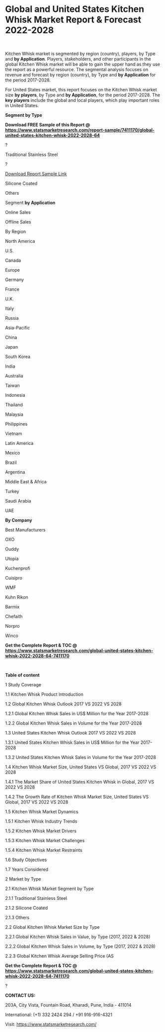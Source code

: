 <h1>Global and United States Kitchen Whisk Market Report & Forecast 2022-2028</h1><br/><p>Kitchen Whisk market is segmented by region (country), players, by Type and <strong>by Application</strong>. Players, stakeholders, and other participants in the global Kitchen Whisk market will be able to gain the upper hand as they use the report as a powerful resource. The segmental analysis focuses on revenue and forecast by region (country), by Type and <strong>by Application</strong> for the period 2017-2028.</p>
 
 
 
 <p>For United States market, this report focuses on the Kitchen Whisk market size <strong>by players</strong>, by Type and <strong>by Application</strong>, for the period 2017-2028. The <strong>key players</strong> include the global and local players, which play important roles in United States.</p>
 
 
 
 <p><strong>Segment by Type</strong></p>
 
 
 
 <div><b>Download FREE Sample of this Report @ <a href="https://www.statsmarketresearch.com/download-free-sample/7411170/global-united-states-kitchen-whisk-2022-2028-64">https://www.statsmarketresearch.com/report-sample/7411170/global-united-states-kitchen-whisk-2022-2028-64</a></b></div>
 
 
 
 <p>? </p>
 
 
 
 <p>Traditional Stainless Steel</p>
 
 
 
 <p>? </p>
 
 
 
 <p><a href="https://www.statsmarketresearch.com/download-free-sample/7411170/global-united-states-kitchen-whisk-2022-2028-64">Download Report Sample Link</a></p>
 
 
 
 <p>Silicone Coated</p>
 
 
 
 <p>Others</p>
 
 
 
 <p>Segment <strong>by Application</strong></p>
 
 
 
 <p>Online Sales</p>
 
 
 
 <p>Offline Sales</p>
 
 
 
 <p>By Region</p>
 
 
 
 <p>North America</p>
 
 
 
 <p>U.S.</p>
 
 
 
 <p>Canada</p>
 
 
 
 <p>Europe</p>
 
 
 
 <p>Germany</p>
 
 
 
 <p>France</p>
 
 
 
 <p>U.K.</p>
 
 
 
 <p>Italy</p>
 
 
 
 <p>Russia</p>
 
 
 
 <p>Asia-Pacific</p>
 
 
 
 <p>China</p>
 
 
 
 <p>Japan</p>
 
 
 
 <p>South Korea</p>
 
 
 
 <p>India</p>
 
 
 
 <p>Australia</p>
 
 
 
 <p>Taiwan</p>
 
 
 
 <p>Indonesia</p>
 
 
 
 <p>Thailand</p>
 
 
 
 <p>Malaysia</p>
 
 
 
 <p>Philippines</p>
 
 
 
 <p>Vietnam</p>
 
 
 
 <p>Latin America</p>
 
 
 
 <p>Mexico</p>
 
 
 
 <p>Brazil</p>
 
 
 
 <p>Argentina</p>
 
 
 
 <p>Middle East & Africa</p>
 
 
 
 <p>Turkey</p>
 
 
 
 <p>Saudi Arabia</p>
 
 
 
 <p>UAE</p>
 
 
 
 <p><strong>By Company</strong></p>
 
 
 
 <p>Best Manufacturers</p>
 
 
 
 <p>OXO</p>
 
 
 
 <p>Ouddy</p>
 
 
 
 <p>Utopia</p>
 
 
 
 <p>Kuchenprofi</p>
 
 
 
 <p>Cuisipro</p>
 
 
 
 <p>WMF</p>
 
 
 
 <p>Kuhn Rikon</p>
 
 
 
 <p>Barmix</p>
 
 
 
 <p>Chefaith</p>
 
 
 
 <p>Norpro</p>
 
 
 
 <p>Winco</p>
 
 
 
 <div><b>Get the Complete Report & TOC @ <a href="https://www.statsmarketresearch.com/global-united-states-kitchen-whisk-2022-2028-64-7411170">https://www.statsmarketresearch.com/global-united-states-kitchen-whisk-2022-2028-64-7411170</a></b></div>
 
 
 
 <p><br />
 
 <b>Table of content</b></p>
 
 
 
 <p>1 Study Coverage<br />
 
 1.1 Kitchen Whisk Product Introduction<br />
 
 1.2 Global Kitchen Whisk Outlook 2017 VS 2022 VS 2028<br />
 
 1.2.1 Global Kitchen Whisk Sales in US$ Million for the Year 2017-2028<br />
 
 1.2.2 Global Kitchen Whisk Sales in Volume for the Year 2017-2028<br />
 
 1.3 United States Kitchen Whisk Outlook 2017 VS 2022 VS 2028<br />
 
 1.3.1 United States Kitchen Whisk Sales in US$ Million for the Year 2017-2028<br />
 
 1.3.2 United States Kitchen Whisk Sales in Volume for the Year 2017-2028<br />
 
 1.4 Kitchen Whisk Market Size, United States VS Global, 2017 VS 2022 VS 2028<br />
 
 1.4.1 The Market Share of United States Kitchen Whisk in Global, 2017 VS 2022 VS 2028<br />
 
 1.4.2 The Growth Rate of Kitchen Whisk Market Size, United States VS Global, 2017 VS 2022 VS 2028<br />
 
 1.5 Kitchen Whisk Market Dynamics<br />
 
 1.5.1 Kitchen Whisk Industry Trends<br />
 
 1.5.2 Kitchen Whisk Market Drivers<br />
 
 1.5.3 Kitchen Whisk Market Challenges<br />
 
 1.5.4 Kitchen Whisk Market Restraints<br />
 
 1.6 Study Objectives<br />
 
 1.7 Years Considered<br />
 
 2 Market by Type<br />
 
 2.1 Kitchen Whisk Market Segment by Type<br />
 
 2.1.1 Traditional Stainless Steel<br />
 
 2.1.2 Silicone Coated<br />
 
 2.1.3 Others<br />
 
 2.2 Global Kitchen Whisk Market Size by Type<br />
 
 2.2.1 Global Kitchen Whisk Sales in Value, by Type (2017, 2022 & 2028)<br />
 
 2.2.2 Global Kitchen Whisk Sales in Volume, by Type (2017, 2022 & 2028)<br />
 
 2.2.3 Global Kitchen Whisk Average Selling Price (AS</p>
 
 
 
 <div><b>Get the Complete Report & TOC @ <a href="https://www.statsmarketresearch.com/global-united-states-kitchen-whisk-2022-2028-64-7411170">https://www.statsmarketresearch.com/global-united-states-kitchen-whisk-2022-2028-64-7411170</a></b></div>
 
 
 
 <p>? </p>
 
 
 
 <p><b>CONTACT US:</b><br />
 
 203A, City Vista, Fountain Road, Kharadi, Pune, India - 411014<br />
 
 International: (+1) 332 2424 294 / +91 916-916-4321<br />
 
 Visit: <a href="https://www.statsmarketresearch.com/">https://www.statsmarketresearch.com/</a></p>